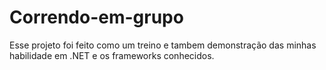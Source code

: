 # Correndo-em-grupo
Esse projeto foi feito como um treino e tambem demonstração das minhas habilidade em .NET e os frameworks conhecidos.
